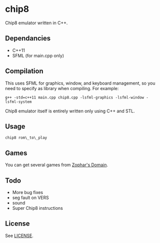 # chip8
Chip8 emulator written in C++.

## Dependancies
- C++11
- SFML (for main.cpp only)

## Compilation
This uses SFML for graphics, window, and keyboard management, so you need to specify as library when compiling. For example:
```
g++ -std=c++11 main.cpp chip8.cpp -lsfml-graphics -lsfml-window -lsfml-system
```

Chip8 emulator itself is entirely written only using C++ and STL.

## Usage
```
chip8 rom\_to\_play
```

## Games
You can get several games from [Zophar's Domain](http://www.zophar.net/pdroms/chip8/chip-8-games-pack.html).

## Todo
- More bug fixes
- seg fault on VERS
- sound
- Super Chip8 instructions

## License
See [LICENSE](LICENSE).
